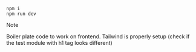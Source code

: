```
npm i
npm run dev
```

> [!NOTE]
> Boiler plate code to work on frontend.
> Tailwind is properly setup (check if the test module with h1 tag looks different)

